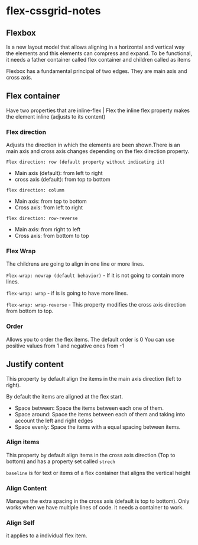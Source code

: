 # flex-cssgrid-notes

## Flexbox

Is a new layout model that allows aligning in a horizontal and vertical way the elements and this elements can compress and expand. To be functional, it needs a father container called flex container and children called as items

Flexbox has a fundamental principal of two edges. They are main axis and cross axis.

## Flex container

Have two properties that are inline-flex | Flex
the inline flex property makes the element inline (adjusts to its content)

### Flex direction

Adjusts the direction in which the elements are been shown.There is an main axis and cross axis changes depending on the flex direction property.

`Flex direction: row (default property without indicating it)`

-   Main axis (default): from left to right
-   cross axis (default): from top to bottom

`flex direction: column`

-   Main axis: from top to bottom
-   Cross axis: from left to right

`flex direction: row-reverse`

-   Main axis: from right to left
-   Cross axis: from bottom to top

### Flex Wrap

The childrens are going to align in one line or more lines.

`Flex-wrap: nowrap (default behavior)` - If it is not going to contain more lines.

`flex-wrap: wrap` - if is is going to have more lines.

`flex-wrap: wrap-reverse` - This property modifies the cross axis direction from bottom to top.

### Order

Allows you to order the flex items. The default order is 0
You can use positive values from 1 and negative ones from -1

## Justify content

This property by default align the items in the main axis direction (left to right).

By default the items are aligned at the flex start.

-   Space between: Space the items between each one of them.
-   Space around: Space the items between each of them and taking into account the left and right edges
-   Space evenly: Space the items with a equal spacing between items.

### Align items

This property by default align items in the cross axis direction (Top to bottom) and has a property set called `strech`

`baseline` is for text or items of a flex container that aligns the vertical height

### Align Content

Manages the extra spacing in the cross axis (default is top to bottom). Only works when we have multiple lines of code. it needs a container to work.

### Align Self

it applies to a individual flex item.
